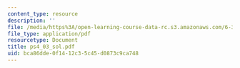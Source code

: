 ```yaml
---
content_type: resource
description: ''
file: /media/https%3A/open-learning-course-data-rc.s3.amazonaws.com/6-374-analysis-and-design-of-digital-integrated-circuits-fall-2003/bca86dde0f1412c35c45d0873c9ca748_ps4_03_sol.pdf
file_type: application/pdf
resourcetype: Document
title: ps4_03_sol.pdf
uid: bca86dde-0f14-12c3-5c45-d0873c9ca748
---
```

